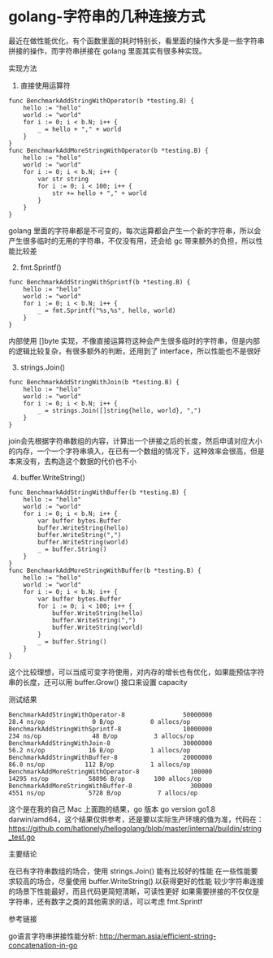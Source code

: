 # golang-字符串的几种连接方式

最近在做性能优化，有个函数里面的耗时特别长，看里面的操作大多是一些字符串拼接的操作，而字符串拼接在 golang 里面其实有很多种实现。

实现方法
1. 直接使用运算符

```
func BenchmarkAddStringWithOperator(b *testing.B) {
    hello := "hello"
    world := "world"
    for i := 0; i < b.N; i++ {
        _ = hello + "," + world
    }
}
func BenchmarkAddMoreStringWithOperator(b *testing.B) {
    hello := "hello"
    world := "world"
    for i := 0; i < b.N; i++ {
        var str string
        for i := 0; i < 100; i++ {
            str += hello + "," + world
        }
    }
}
```

golang 里面的字符串都是不可变的，每次运算都会产生一个新的字符串，所以会产生很多临时的无用的字符串，不仅没有用，还会给 gc 带来额外的负担，所以性能比较差

2. fmt.Sprintf()

```
func BenchmarkAddStringWithSprintf(b *testing.B) {
    hello := "hello"
    world := "world"
    for i := 0; i < b.N; i++ {
        _ = fmt.Sprintf("%s,%s", hello, world)
    }
}
```

内部使用 []byte 实现，不像直接运算符这种会产生很多临时的字符串，但是内部的逻辑比较复杂，有很多额外的判断，还用到了 interface，所以性能也不是很好

3. strings.Join()

```
func BenchmarkAddStringWithJoin(b *testing.B) {
    hello := "hello"
    world := "world"
    for i := 0; i < b.N; i++ {
        _ = strings.Join([]string{hello, world}, ",")
    }
}
```

join会先根据字符串数组的内容，计算出一个拼接之后的长度，然后申请对应大小的内存，一个一个字符串填入，在已有一个数组的情况下，这种效率会很高，但是本来没有，去构造这个数据的代价也不小

4. buffer.WriteString()

```
func BenchmarkAddStringWithBuffer(b *testing.B) {
    hello := "hello"
    world := "world"
    for i := 0; i < b.N; i++ {
        var buffer bytes.Buffer
        buffer.WriteString(hello)
        buffer.WriteString(",")
        buffer.WriteString(world)
        _ = buffer.String()
    }
}
func BenchmarkAddMoreStringWithBuffer(b *testing.B) {
    hello := "hello"
    world := "world"
    for i := 0; i < b.N; i++ {
        var buffer bytes.Buffer
        for i := 0; i < 100; i++ {
            buffer.WriteString(hello)
            buffer.WriteString(",")
            buffer.WriteString(world)
        }
        _ = buffer.String()
    }
}
```

这个比较理想，可以当成可变字符使用，对内存的增长也有优化，如果能预估字符串的长度，还可以用 buffer.Grow() 接口来设置 capacity

测试结果
```
BenchmarkAddStringWithOperator-8                50000000                28.4 ns/op             0 B/op          0 allocs/op
BenchmarkAddStringWithSprintf-8                 10000000               234 ns/op              48 B/op          3 allocs/op
BenchmarkAddStringWithJoin-8                    30000000                56.2 ns/op            16 B/op          1 allocs/op
BenchmarkAddStringWithBuffer-8                  20000000                86.0 ns/op           112 B/op          1 allocs/op
BenchmarkAddMoreStringWithOperator-8              100000             14295 ns/op           58896 B/op        100 allocs/op
BenchmarkAddMoreStringWithBuffer-8                300000              4551 ns/op            5728 B/op          7 allocs/op
```

这个是在我的自己 Mac 上面跑的结果，go 版本 go version go1.8 darwin/amd64，这个结果仅供参考，还是要以实际生产环境的值为准，代码在：https://github.com/hatlonely/hellogolang/blob/master/internal/buildin/string_test.go

主要结论

在已有字符串数组的场合，使用 strings.Join() 能有比较好的性能
在一些性能要求较高的场合，尽量使用 buffer.WriteString() 以获得更好的性能
较少字符串连接的场景下性能最好，而且代码更简短清晰，可读性更好
如果需要拼接的不仅仅是字符串，还有数字之类的其他需求的话，可以考虑 fmt.Sprintf

参考链接

go语言字符串拼接性能分析: http://herman.asia/efficient-string-concatenation-in-go